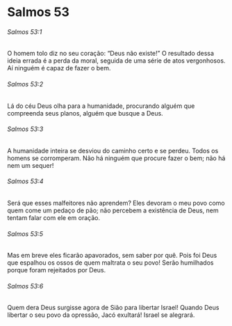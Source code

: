 # Salmos 53

###### Salmos 53:1

O homem tolo diz no seu coração: “Deus não existe!” O resultado dessa ideia errada é a perda da moral, seguida de uma série de atos vergonhosos. Aí ninguém é capaz de fazer o bem.

###### Salmos 53:2

Lá do céu Deus olha para a humanidade, procurando alguém que compreenda seus planos, alguém que busque a Deus.

###### Salmos 53:3

A humanidade inteira se desviou do caminho certo e se perdeu. Todos os homens se corromperam. Não há ninguém que procure fazer o bem; não há nem um sequer!

###### Salmos 53:4

Será que esses malfeitores não aprendem? Eles devoram o meu povo como quem come um pedaço de pão; não percebem a existência de Deus, nem tentam falar com ele em oração.

###### Salmos 53:5

Mas em breve eles ficarão apavorados, sem saber por quê. Pois foi Deus que espalhou os ossos de quem maltrata o seu povo! Serão humilhados porque foram rejeitados por Deus.

###### Salmos 53:6

Quem dera Deus surgisse agora de Sião para libertar Israel! Quando Deus libertar o seu povo da opressão, Jacó exultará! Israel se alegrará.

